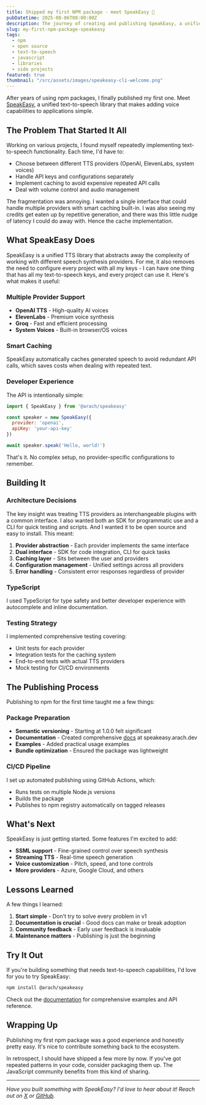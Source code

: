 ```yaml
---
title: Shipped my first NPM package - meet SpeakEasy 🎤
pubDatetime: 2025-08-06T08:00:00Z
description: The journey of creating and publishing SpeakEasy, a unified text-to-speech library with smart caching and multiple provider support.
slug: my-first-npm-package-speakeasy
tags:
  - npm
  - open source
  - text-to-speech
  - javascript
  - libraries
  - side projects
featured: true
thumbnail: "/src/assets/images/speakeasy-cli-welcome.png"
---
```


After years of using npm packages, I finally published my first one. Meet [SpeakEasy](https://speakeasy.arach.dev/), a unified text-to-speech library that makes adding voice capabilities to applications simple.

## The Problem That Started It All

Working on various projects, I found myself repeatedly implementing text-to-speech functionality. Each time, I'd have to:

- Choose between different TTS providers (OpenAI, ElevenLabs, system voices)
- Handle API keys and configurations separately  
- Implement caching to avoid expensive repeated API calls
- Deal with volume control and audio management

The fragmentation was annoying. I wanted a single interface that could handle multiple providers with smart caching built-in. I was also seeing my credits get eaten up by repetitive generation, and there was this little nudge of latency I could do away with. Hence the cache implementation.

## What SpeakEasy Does

SpeakEasy is a unified TTS library that abstracts away the complexity of working with different speech synthesis providers. For me, it also removes the need to configure every project with all my keys - I can have one thing that has all my text-to-speech keys, and every project can use it. Here's what makes it useful:

### Multiple Provider Support
- **OpenAI TTS** - High-quality AI voices
- **ElevenLabs** - Premium voice synthesis  
- **Groq** - Fast and efficient processing
- **System Voices** - Built-in browser/OS voices

### Smart Caching
SpeakEasy automatically caches generated speech to avoid redundant API calls, which saves costs when dealing with repeated text.

### Developer Experience
The API is intentionally simple:

```javascript
import { SpeakEasy } from '@arach/speakeasy'

const speaker = new SpeakEasy({
  provider: 'openai',
  apiKey: 'your-api-key'
})

await speaker.speak('Hello, world!')
```

That's it. No complex setup, no provider-specific configurations to remember.

## Building It

### Architecture Decisions
The key insight was treating TTS providers as interchangeable plugins with a common interface. I also wanted both an SDK for programmatic use and a CLI for quick testing and scripts. And I wanted it to be open source and easy to install. This meant:

1. **Provider abstraction** - Each provider implements the same interface
2. **Dual interface** - SDK for code integration, CLI for quick tasks
3. **Caching layer** - Sits between the user and providers
4. **Configuration management** - Unified settings across all providers
5. **Error handling** - Consistent error responses regardless of provider

### TypeScript
I used TypeScript for type safety and better developer experience with autocomplete and inline documentation.

### Testing Strategy
I implemented comprehensive testing covering:
- Unit tests for each provider
- Integration tests for the caching system  
- End-to-end tests with actual TTS providers
- Mock testing for CI/CD environments

## The Publishing Process

Publishing to npm for the first time taught me a few things:

### Package Preparation
- **Semantic versioning** - Starting at 1.0.0 felt significant
- **Documentation** - Created comprehensive [docs](https://speakeasy.arach.dev/docs/overview/) at speakeasy.arach.dev
- **Examples** - Added practical usage examples
- **Bundle optimization** - Ensured the package was lightweight

### CI/CD Pipeline
I set up automated publishing using GitHub Actions, which:
- Runs tests on multiple Node.js versions
- Builds the package
- Publishes to npm registry automatically on tagged releases

## What's Next

SpeakEasy is just getting started. Some features I'm excited to add:

- **SSML support** - Fine-grained control over speech synthesis
- **Streaming TTS** - Real-time speech generation
- **Voice customization** - Pitch, speed, and tone controls
- **More providers** - Azure, Google Cloud, and others

## Lessons Learned

A few things I learned:

1. **Start simple** - Don't try to solve every problem in v1
2. **Documentation is crucial** - Good docs can make or break adoption
3. **Community feedback** - Early user feedback is invaluable
4. **Maintenance matters** - Publishing is just the beginning

## Try It Out

If you're building something that needs text-to-speech capabilities, I'd love for you to try SpeakEasy:

```bash
npm install @arach/speakeasy
```

Check out the [documentation](https://speakeasy.arach.dev/docs/overview/) for comprehensive examples and API reference.

## Wrapping Up

Publishing my first npm package was a good experience and honestly pretty easy. It's nice to contribute something back to the ecosystem.

In retrospect, I should have shipped a few more by now. If you've got repeated patterns in your code, consider packaging them up. The JavaScript community benefits from this kind of sharing.

---

*Have you built something with SpeakEasy? I'd love to hear about it! Reach out on [X](https://x.com/arach) or [GitHub](https://github.com/arach).*